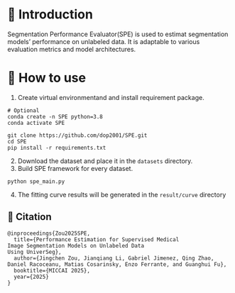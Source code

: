 # 🚀 Introduction
Segmentation Performance Evaluator(SPE) is used to estimat segmentation
models’ performance on unlabeled data. It is adaptable
to various evaluation metrics and model architectures.

# 🚢 How to use
1. Create virtual environmentand and install requirement package.
```shell
# Optional
conda create -n SPE python=3.8
conda activate SPE
```
```shell
git clone https://github.com/dop2001/SPE.git
cd SPE
pip install -r requirements.txt
```
2. Download the dataset and place it in the `datasets` directory.
3. Build SPE framework for every dataset.
```shell
python spe_main.py
```
4. The fitting curve results will be generated in the `result/curve` directory

## 🥳 Citation
```
@inproceedings{Zou2025SPE,
  title={Performance Estimation for Supervised Medical
Image Segmentation Models on Unlabeled Data
Using UniverSeg},
  author={Jingchen Zou, Jianqiang Li, Gabriel Jimenez, Qing Zhao, Daniel Racoceanu, Matias Cosarinsky, Enzo Ferrante, and Guanghui Fu},
  booktitle={MICCAI 2025},
  year={2025}
}
```